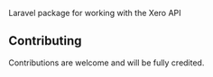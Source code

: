 Laravel package for working with the Xero API

## Contributing

Contributions are welcome and will be fully credited.
